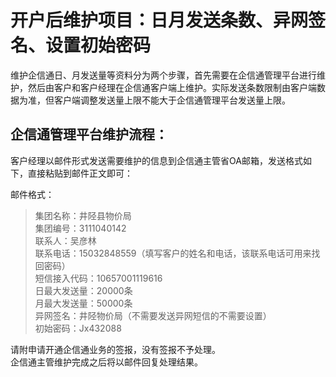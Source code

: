 # 开户后维护项目：日月发送条数、异网签名、设置初始密码  
维护企信通日、月发送量等资料分为两个步骤，首先需要在企信通管理平台进行维护，然后由客户和客户经理在企信通客户端上维护。实际发送条数限制由客户端数据为准，但客户端调整发送量上限不能大于企信通管理平台发送量上限。  

## 企信通管理平台维护流程：  
客户经理以邮件形式发送需要维护的信息到企信通主管省OA邮箱，发送格式如下，直接粘贴到邮件正文即可：  

邮件格式：  
>集团名称：井陉县物价局  
集团编号：3111040142  
联系人：吴彦林  
联系电话：15032848559（填写客户的姓名和电话，该联系电话可用来找回密码）  
短信接入代码：10657001119616  
日最大发送量：20000条  
月最大发送量：50000条  
异网签名：井陉物价局（不需要发送异网短信的不需要设置）  
初始密码：Jx432088  

请附申请开通企信通业务的签报，没有签报不予处理。  
企信通主管维护完成之后将以邮件回复处理结果。  
